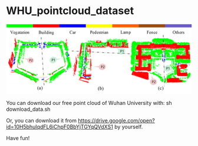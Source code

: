 # WHU_pointcloud_dataset

![WHU MLS point cloud](https://github.com/wleigithub/WHU_pointcloud_dataset/blob/master/whu_MLS.png)

You can download our free point cloud of Wuhan University with:
sh download_data.sh

Or, you can download it from 
https://drive.google.com/open?id=10H5bhuIqdFL6iChpF0BbYjTGYqQVdXS1
by yourself.

Have fun!

